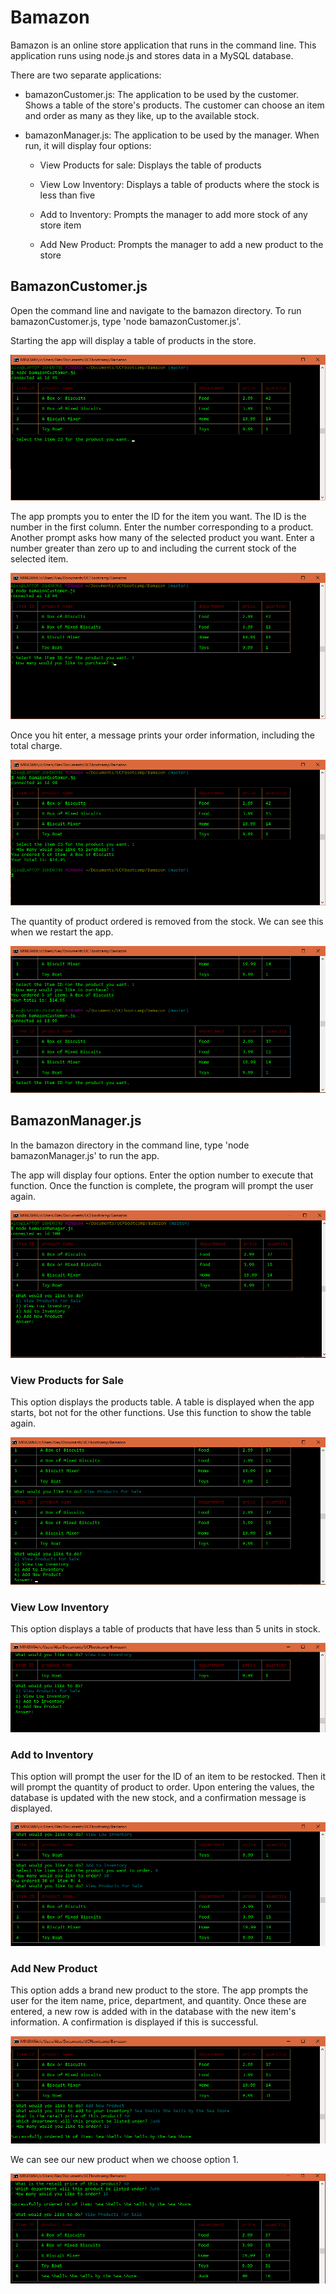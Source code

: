# Bamazon

Bamazon is an online store application that runs in the command line. This application runs using node.js and stores data in a MySQL database.

There are two separate applications:

* bamazonCustomer.js: The application to be used by the customer. Shows a table of the store's products. The customer can choose an item and order as many as they like, up to the available stock.

* bamazonManager.js: The application to be used by the manager. When run, it will display four options:

	* View Products for sale: Displays the table of products

	* View Low Inventory: Displays a table of products where the stock is less than five

	* Add to Inventory: Prompts the manager to add more stock of any store item

	* Add New Product: Prompts the manager to add a new product to the store

## BamazonCustomer.js

Open the command line and navigate to the bamazon directory. To run bamazonCustomer.js, type 'node bamazonCustomer.js'.

Starting the app will display a table of products in the store.

![Application start](/images/bamazonCustomerTable.png)

The app prompts you to enter the ID for the item you want. The ID is the number in the first column. Enter the number corresponding to a product. Another prompt asks how many of the selected product you want. Enter a number greater than zero up to and including the current stock of the selected item.

![Prompts for item # and order quantity](/images/bamazonCustomerPrompts.png)

Once you hit enter, a message prints your order information, including the total charge.

![Order is confirmed and the charge is displayed](/images/bamazonCustomerOrder.png)

The quantity of product ordered is removed from the stock. We can see this when we restart the app.

![The stock of item #1 decreased](/images/bamazonCustomerCheck.png)

## BamazonManager.js

In the bamazon directory in the command line, type 'node bamazonManager.js' to run the app.

The app will display four options. Enter the option number to execute that function. Once the function is complete, the program will prompt the user again.

![Bamazon manager options](/images/bamazonManagerAppStart.png)

### View Products for Sale

This option displays the products table. A table is displayed when the app starts, bot not for the other functions. Use this function to show the table again.

![Product Table Display](/images/bamazonManagerDisplay.png)

### View Low Inventory

This option displays a table of products that have less than 5 units in stock.

![Items with low inventory](/images/bamazonManagerLowInv.png)

### Add to Inventory

This option will prompt the user for the ID of an item to be restocked. Then it will prompt the quantity of product to order. Upon entering the values, the database is updated with the new stock, and a confirmation message is displayed.

![Prompts to increase the stock of an item](/images/bamazonManagerAddInv.png)

### Add New Product

This option adds a brand new product to the store. The app prompts the user for the item name, price, department, and quantity. Once these are entered, a new row is added with in the database with the new item's information. A confirmation is displayed if this is successful.

![Prompts to add a product to the store](/images/bamazonManagerAddProduct.png)

We can see our new product when we choose option 1.

![Table updated with the new product](/images/bamazonManagerNewProduct.png)